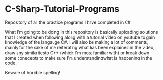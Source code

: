 # C-Sharp-Tutorial-Programs
Repository of all the practice programs I have completed in C#


What I'm going to be doing in this repository is basically uploading solutions that I created when following along with a tutorial video on youtube to gain knowledge of the langauge C#. I will also be making a lot of comments, mainly for the sake of me reiterating what has been explained in the video, draw any similaritesto C++ (which I'm most familiar with) or break down some conecepts to make sure I'm understandingwhat is happening in the code.

Beware of horrible spelling!
